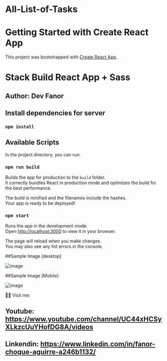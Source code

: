 # All-List-of-Tasks

# Getting Started with Create React App

This project was bootstrapped with [Create React App](https://github.com/facebook/create-react-app).

# Stack Build   React App + Sass

## Author: Dev Fanor

## Install dependencies for server 
### `npm install`


## Available Scripts


In the project directory, you can run:


### `npm run build`

Builds the app for production to the `build` folder.\
It correctly bundles React in production mode and optimizes the build for the best performance.

The build is minified and the filenames include the hashes.\
Your app is ready to be deployed!
### `npm start`

Runs the app in the development mode.\
Open [http://localhost:3000](http://localhost:3000) to view it in your browser.

The page will reload when you make changes.\
You may also see any lint errors in the console.



##Sample Image [desktop]

![image](https://user-images.githubusercontent.com/87057752/170626782-e98defd1-d380-4c7f-b5c4-19067b2032dd.png)

##Sample Image [Mobile]


![image](https://user-images.githubusercontent.com/87057752/170627130-b89e3bd3-0bd6-4b91-9260-00ef5fb5e341.png)


🐻‍❄️ Visit me:
## Youtube: https://www.youtube.com/channel/UC44xHCSyXLkzcUuYHofDG8A/videos


## Linkendin: https://www.linkedin.com/in/fanor-choque-aguirre-a246b1132/
